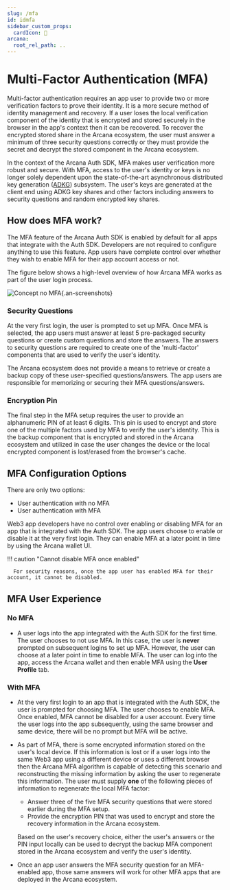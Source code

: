 ```yaml
---
slug: /mfa
id: idmfa
sidebar_custom_props:
  cardIcon: 💠
arcana:
  root_rel_path: ..
---
```


# Multi-Factor Authentication (MFA)

Multi-factor authentication requires an app user to provide two or more verification factors to prove their identity. It is a more secure method of identity management and recovery. If a user loses the local verification component of the identity that is encrypted and stored securely in the browser in the app's context then it can be recovered. To recover the encrypted stored share in the Arcana ecosystem, the user must answer a minimum of three security questions correctly or they must provide the secret and decrypt the stored component in the Arcana ecosystem.

In the context of the Arcana Auth SDK, MFA makes user verification more robust and secure. With MFA, access to the user's identity or keys is no longer solely dependent upon the state-of-the-art asynchronous distributed key generation ([ADKG]({{page.meta.arcana.root_rel_path}}/concepts/dkg/index.md)) subsystem. The user's keys are generated at the client end using ADKG key shares and other factors including answers to security questions and random encrypted key shares.

## How does MFA work?

The MFA feature of the Arcana Auth SDK is enabled by default for all apps that integrate with the Auth SDK. Developers are not required to configure anything to use this feature. App users have complete control over whether they wish to enable MFA for their app account access or not.  

The figure below shows a high-level overview of how Arcana MFA works as part of the user login process.

![Concept no MFA](/img/concept_mfa.png){.an-screenshots}

### Security Questions

At the very first login, the user is prompted to set up MFA. Once MFA is selected, the app users must answer at least 5 pre-packaged security questions or create custom questions and store the answers. The answers to security questions are required to create one of the 'multi-factor' components that are used to verify the user's identity.

The Arcana ecosystem does not provide a means to retrieve or create a backup copy of these user-specified questions/answers. The app users are responsible for memorizing or securing their MFA questions/answers.

### Encryption Pin

The final step in the MFA setup requires the user to provide an alphanumeric PIN of at least 6 digits. This pin is used to encrypt and store one of the multiple factors used by MFA to verify the user's identity. This is the backup component that is encrypted and stored in the Arcana ecosystem and utilized in case the user changes the device or the local encrypted component is lost/erased from the browser's cache.

## MFA Configuration Options

There are only two options:

* User authentication with no MFA
* User authentication with MFA

Web3 app developers have no control over enabling or disabling MFA for an app that is integrated with the Auth SDK. The app users choose to enable or disable it at the very first login. They can enable MFA at a later point in time by using the Arcana wallet UI. 

!!! caution "Cannot disable MFA once enabled"

      For security reasons, once the app user has enabled MFA for their account, it cannot be disabled.

## MFA User Experience

### No MFA

* A user logs into the app integrated with the Auth SDK for the first time. The user chooses to not use MFA. In this case, the user is **never** prompted on subsequent logins to set up MFA.  However, the user can choose at a later point in time to enable MFA. The user can log into the app, access the Arcana wallet and then enable MFA using the **User Profile** tab.

### With MFA

* At the very first login to an app that is integrated with the Auth SDK, the user is prompted for choosing MFA. The user chooses to enable MFA. Once enabled, MFA cannot be disabled for a user account. Every time the user logs into the app subsequently, using the same browser and same device, there will be no prompt but MFA will be active.  

* As part of MFA, there is some encrypted information stored on the user's local device. If this information is lost or if a user logs into the same Web3 app using a different device or uses a different browser then the Arcana MFA algorithm is capable of detecting this scenario and reconstructing the missing information by asking the user to regenerate this information. The user must supply **one** of the following pieces of information to regenerate the local MFA factor:

  - Answer three of the five MFA security questions that were stored earlier during the MFA setup. 
  - Provide the encryption PIN that was used to encrypt and store the recovery information in the Arcana ecosystem.
  
  Based on the user's recovery choice, either the user's answers or the PIN input locally can be used to decrypt the backup MFA component stored in the Arcana ecosystem and verify the user's identity.

* Once an app user answers the MFA security question for an MFA-enabled app, those same answers will work for other MFA apps that are deployed in the Arcana ecosystem.